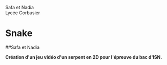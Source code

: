 Safa et Nadia   
Lycée Corbusier 

# Snake

##Safa et Nadia

**Création d'un jeu vidéo d'un serpent en 2D pour l'épreuve du bac d'ISN.**



